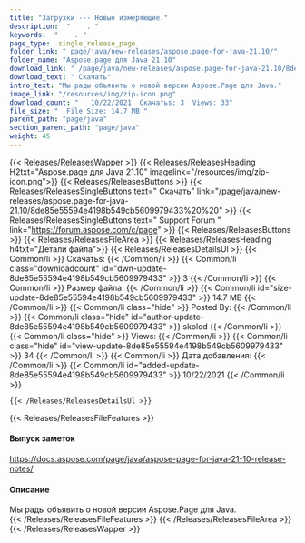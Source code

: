 ```yaml
---
title: "Загрузки --- Новые измеряющие." 
description:  "    . " 
keywords:  "    . " 
page_type:  single_release_page
folder_link: " page/java/new-releases/aspose.page-for-java-21.10/"
folder_name: "Aspose.page для Java 21.10"
download_link: " /page/java/new-releases/aspose.page-for-java-21.10/8de85e55594e4198b549cb5609979433"
download_text: " Скачать"
intro_text: "Мы рады объявить о новой версии Aspose.Page для Java."
image_link: "/resources/img/zip-icon.png"
download_count: "   10/22/2021  Скачатьs: 3  Views: 33"
file_size: "  File Size: 14.7 MB "
parent_path: "page/java"
section_parent_path: "page/java"
weight: 45
---
```


{{< Releases/ReleasesWapper >}}
  {{< Releases/ReleasesHeading H2txt="Aspose.page для Java 21.10" imagelink="/resources/img/zip-icon.png">}}
  {{< Releases/ReleasesButtons >}}
    {{< Releases/ReleasesSingleButtons text=" Скачать" link="/page/java/new-releases/aspose.page-for-java-21.10/8de85e55594e4198b549cb5609979433%20%20" >}}
    {{< Releases/ReleasesSingleButtons text=" Support Forum " link="https://forum.aspose.com/c/page" >}}
  {{< Releases/ReleasesButtons >}}
  {{< Releases/ReleasesFileArea >}}
    {{< Releases/ReleasesHeading h4txt="Детали файла">}}
    {{< Releases/ReleasesDetailsUl >}}
            {{< Common/li  >}} Скачатьs: {{< /Common/li >}} 
      {{< Common/li class="downloadcount" id="dwn-update-8de85e55594e4198b549cb5609979433" >}} 3 {{< /Common/li >}} 
      {{< Common/li  >}} Размер файла: {{< /Common/li >}} 
      {{< Common/li id="size-update-8de85e55594e4198b549cb5609979433" >}} 14.7 MB {{< /Common/li >}} 
      {{< Common/li  class="hide" >}} Posted By: {{< /Common/li >}} 
      {{< Common/li class="hide" id="author-update-8de85e55594e4198b549cb5609979433" >}} skolod {{< /Common/li >}} 
      {{< Common/li class="hide"  >}} Views: {{< /Common/li >}} 
      {{< Common/li class="hide" id="view-update-8de85e55594e4198b549cb5609979433" >}} 34 {{< /Common/li >}} 
      {{< Common/li  >}} Дата добавления: {{< /Common/li >}} 
      {{< Common/li id="added-update-8de85e55594e4198b549cb5609979433" >}} 10/22/2021 {{< /Common/li >}} 

    {{< /Releases/ReleasesDetailsUl >}}

  {{< Releases/ReleasesFileFeatures >}}
      <h4>Выпуск заметок</h4><div><a href="https://docs.aspose.com/page/java/aspose-page-for-java-21-10-release-notes/">https://docs.aspose.com/page/java/aspose-page-for-java-21-10-release-notes/</a></div><h4>Описание</h4><div class="HTMLDescription">Мы рады объявить о новой версии Aspose.Page для Java.</div>
  {{< /Releases/ReleasesFileFeatures >}}
 {{< /Releases/ReleasesFileArea >}}
{{< /Releases/ReleasesWapper >}}


